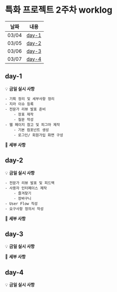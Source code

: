 # 특화 프로젝트 2주차 worklog

|날짜|내용|
|:---:|:---:|
|03/04|[day-1](#day-1)|
|03/05|[day-2](#day-2)|
|03/06|[day-3](#day-3)|
|03/07|[day-4](#day-4)|


## day-1

💡 **금일 실시 사항**

    - 기획 정리 및 세부사항 정리
    - 지라 이슈 등록
    - 전문가 리뷰 발표 준비
        - 장표 제작
        - 질문 작성
    - 웹 페이지 참고 및 피그마 제작
        - 기본 컴포넌트 생성
        - 로그인/ 회원가입 화면 구성
        
📜 **세부 사항**

    


## day-2

💡 **금일 실시 사항**


    - 전문가 리뷰 발표 및 피드백
    - 사용자 인터페이스 제작
        - 즐겨찾기
        - 장바구니
    - User Flow 직성
    - 요구사항 정의서 작성


📜 **세부 사항**

    

## day-3

💡 **금일 실시 사항**



📜 **세부 사항**


## day-4

💡 **금일 실시 사항**

